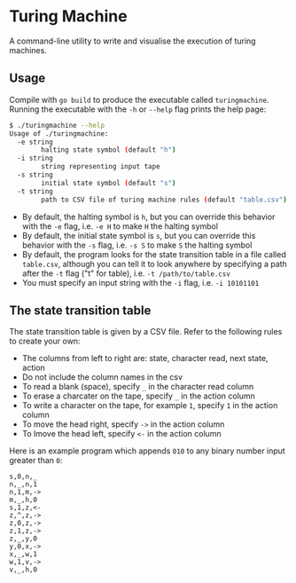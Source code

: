 # Turing Machine

A command-line utility to write and visualise the execution of turing machines.

## Usage

Compile with `go build` to produce the executable called `turingmachine`. Running the executable with the `-h` or `--help` flag prints the help page:

```bash
$ ./turingmachine --help
Usage of ./turingmachine:
  -e string
        halting state symbol (default "h")
  -i string
        string representing input tape
  -s string
        initial state symbol (default "s")
  -t string
        path to CSV file of turing machine rules (default "table.csv")
```

- By default, the halting symbol is `h`, but you can override this behavior with the `-e` flag, i.e. `-e H` to make `H` the halting symbol
- By default, the initial state symbol is `s`, but you can override this behavior with the `-s` flag, i.e. `-s S` to make `S` the halting symbol
- By default, the program looks for the state transition table in a file called `table.csv`, although you can tell it to look anywhere by specifying a path after the `-t` flag ("t" for table), i.e. `-t /path/to/table.csv`
- You must specify an input string with the `-i` flag, i.e. `-i 10101101`

## The state transition table

The state transition table is given by a CSV file. Refer to the following rules to create your own:

- The columns from left to right are: state, character read, next state, action
- Do not include the column names in the csv
- To read a blank (space), specify `_` in the character read column
- To erase a charcater on the tape, specify `_` in the action column
- To write a character on the tape, for example `1`, specify `1` in the action column
- To move the head right, specify `->` in the action column
- To lmove the head left, specify `<-` in the action column

Here is an example program which appends `010` to any binary number input greater than `0`:
```
s,0,n,_
n,_,n,1
n,1,m,->
m,_,h,0
s,1,z,<-
z,^,z,->
z,0,z,->
z,1,z,->
z,_,y,0
y,0,x,->
x,_,w,1
w,1,v,->
v,_,h,0
```